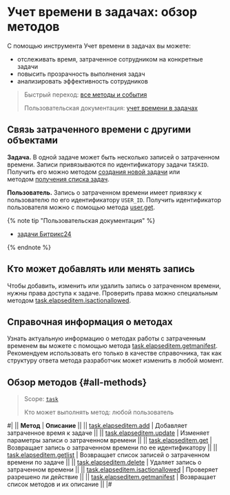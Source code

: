 # Учет времени в задачах: обзор методов

С помощью инструмента Учет времени в задачах вы можете:
- отслеживать время, затраченное сотрудником на конкретные задачи
- повысить прозрачность выполнения задач
- анализировать эффективность сотрудников

> Быстрый переход: [все методы и события](#all-methods) 
> 
> Пользовательская документация: [учет времени в задачах](https://helpdesk.bitrix24.ru/open/17980006/) 

## Связь затраченного времени с другими объектами

**Задача.** В одной задаче может быть несколько записей о затраченном времени. Записи привязываются по идентификатору задачи `TASKID`.  Получить его можно методом [создания новой задачи](../tasks-task-add.md) или методом [получения списка задач](../tasks-task-list.md).

**Пользователь.** Запись о затраченном времени имеет привязку к пользователю по его идентификатору `USER_ID`. Получить идентификатор пользователя можно с помощью метода [user.get](../../user/user-get.md).

{% note tip "Пользовательская документация" %}

- [задачи Битрикс24](https://helpdesk.bitrix24.ru/open/17962166/)

{% endnote %}

## Кто может добавлять или менять запись

Чтобы добавить, изменить или удалить запись о затраченном времени, нужны права доступа к задаче. Проверить права можно специальным методом [task.elapseditem.isactionallowed](./task-elapsed-item-is-action-allowed.md).

## Справочная информация о методах

Узнать актуальную информацию о методах работы с затраченным временем вы можете с помощью метода [task.elapseditem.getmanifest](./task-elapsed-item-get-manifest.md). Рекомендуем использовать его только в качестве справочника, так как структуру ответа метода разработчик может изменить в любой момент. 

## Обзор методов {#all-methods}

> Scope: [`task`](../../scopes/permissions.md)
>
> Кто может выполнять метод: любой пользователь

#|
|| **Метод** | **Описание** ||
|| [task.elapseditem.add](./task-elapsed-item-add.md) | Добавляет затраченное время к задаче ||
|| [task.elapseditem.update](./task-elapsed-item-update.md) | Изменяет параметры записи о затраченном времени ||
|| [task.elapseditem.get](./task-elapsed-item-get.md) | Возвращает запись о затраченном времени по ее идентификатору ||
|| [task.elapseditem.getlist](./task-elapsed-item-get-list.md) | Возвращает список записей о затраченном времени по задаче ||
|| [task.elapseditem.delete](./task-elapsed-item-delete.md) | Удаляет запись о затраченном времени ||
|| [task.elapseditem.isactionallowed](./task-elapsed-item-is-action-allowed.md) | Проверяет разрешено ли действие ||
|| [task.elapseditem.getmanifest](./task-elapsed-item-get-manifest.md) | Возвращает список методов и их описание ||
|#

